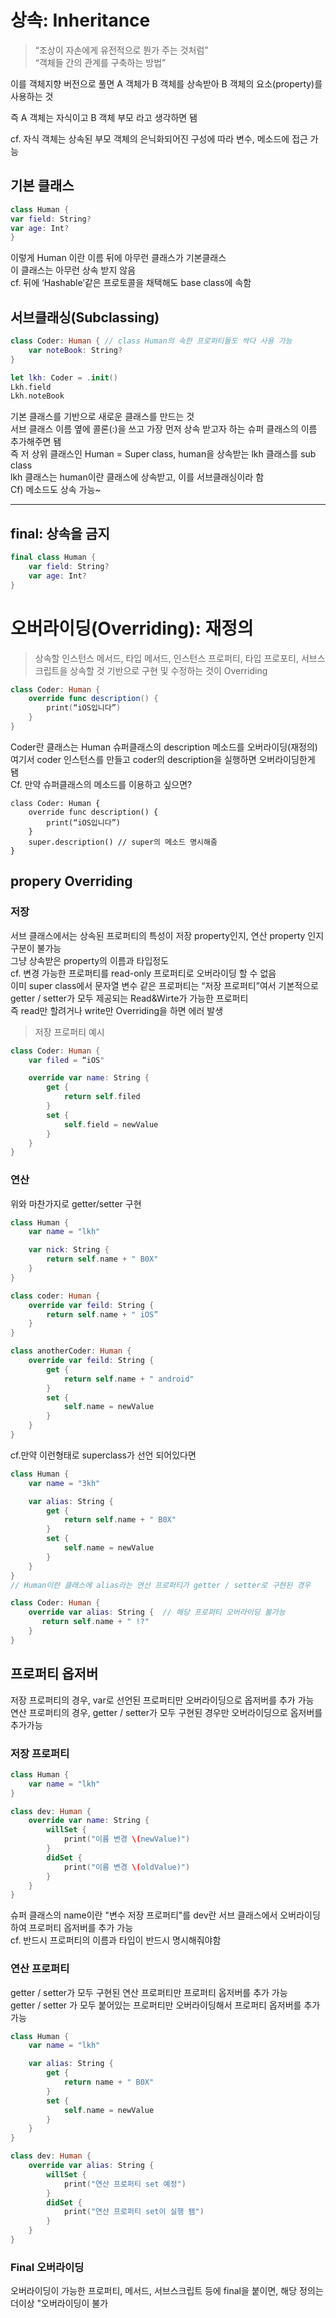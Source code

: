 # 상속: Inheritance

> “조상이 자손에게 유전적으로 뭔가 주는 것처럼”
> <br/>
> “객체들 간의 관계를 구축하는 방법”
> <br/>

이를 객체지향 버전으로 풀면 A 객체가 B 객체를 상속받아 B 객체의 요소(property)를 사용하는 것
<br/>

즉 A 객체는 자식이고 B 객체 부모 라고 생각하면 됌
<br/>

cf. 자식 객체는 상속된 부모 객체의 은닉화되어진 구성에 따라 변수, 메소드에 접근 가능

## 기본 클래스

```swift
class Human {
var field: String?
var age: Int?
}
```

이렇게 Human 이란 이름 뒤에 아무런 클래스가 기본클래스
<br/>
이 클래스는 아무런 상속 받지 않음
<br/>
cf. 뒤에 ‘Hashable’같은 프로토콜을 채택해도 base class에 속함

## 서브클래싱(Subclassing)

```swift
class Coder: Human { // class Human의 속한 프로퍼티들도 싹다 사용 가능
	var noteBook: String?
}

let lkh: Coder = .init()
Lkh.field
Lkh.noteBook
```

기본 클래스를 기반으로 새로운 클래스를 만드는 것
<br/>
서브 클래스 이름 옆에 콜론(:)을 쓰고 가장 먼저 상속 받고자 하는 슈퍼 클래스의 이름 추가해주면 됌
<br/>
즉 저 상위 클래스인 Human = Super class, human을 상속받는 lkh 클래스를 sub class
<br/>
lkh 클래스는 human이란 클래스에 상속받고, 이를 서브클래싱이라 함
<br/>
Cf) 메소드도 상속 가능~

---

## final: 상속을 금지

```swift
final class Human {
    var field: String?
    var age: Int?
}
```

# 오버라이딩(Overriding): 재정의

> 상속할 인스턴스 메서드, 타입 메서드, 인스턴스 프로퍼티, 타입 프로포티, 서브스크립트을 상속할 것 기반으로 구현 및 수정하는 것이 Overriding

```swift
class Coder: Human {
	override func description() {
		print(“iOS입니다”)
	}
}
```

Coder란 클래스는 Human 슈퍼클래스의 description 메소드를 오버라이딩(재정의)
<br/>
여기서 coder 인스턴스를 만들고 coder의 description을 실행하면 오버라이딩한게 됌
<br/>
Cf. 만약 슈퍼클래스의 메소드를 이용하고 싶으면?

```
class Coder: Human {
	override func description() {
		print(“iOS입니다”)
	}
	super.description() // super의 메소드 명시해줌
}
```

## propery Overriding

### 저장

서브 클래스에서는 상속된 프로퍼티의 특성이 저장 property인지, 연산 property 인지 구분이 불가능
<br/>
그냥 상속받은 property의 이름과 타입정도
<br/>
cf. 변경 가능한 프로퍼티를 read-only 프로퍼티로 오버라이딩 할 수 없음
<br/>
이미 super class에서 문자열 변수 같은 프로퍼티는 “저장 프로퍼티”여서 기본적으로 getter / setter가 모두 제공되는 Read&Wirte가 가능한 프로퍼티
<br/>
즉 read만 할려거나 write만 Overriding을 하면 에러 발생
<br/>

> 저장 프로퍼티 예시

```swift
class Coder: Human {
    var filed = “iOS"

    override var name: String {
        get {
            return self.filed
        }
        set {
            self.field = newValue
        }
    }
}
```

### 연산

위와 마찬가지로 getter/setter 구현
<br/>

```swift
class Human {
    var name = "lkh"

    var nick: String {
        return self.name + " B0X"
    }
}

class coder: Human {
    override var feild: String {
        return self.name + " iOS”
    }
}
```

```swift
class anotherCoder: Human {
    override var feild: String {
        get {
            return self.name + " android"
        }
        set {
            self.name = newValue
        }
    }
}
```

cf.만약 이런형태로 superclass가 선언 되어있다면

```swift
class Human {
    var name = "3kh"

    var alias: String {
        get {
            return self.name + " B0X"
        }
        set {
            self.name = newValue
        }
    }
}
// Human이란 클래스에 alias라는 연산 프로퍼티가 getter / setter로 구현된 경우

class Coder: Human {
    override var alias: String {  // 해당 프로퍼티 오버라이딩 불가능
       return self.name + " !?"
    }
}
```

## 프로퍼티 옵저버

저장 프로퍼티의 경우, var로 선언된 프로퍼티만 오버라이딩으로 옵저버를 추가 가능
<br/>
연산 프로퍼티의 경우, getter / setter가 모두 구현된 경우만 오버라이딩으로 옵저버를 추가가능
<br/>

### 저장 프로퍼티

```swift
class Human {
    var name = "lkh"
}

class dev: Human {
    override var name: String {
        willSet {
            print("이름 변경 \(newValue)")
        }
        didSet {
            print("이름 변경 \(oldValue)")
        }
    }
}
```

슈퍼 클래스의 name이란 "변수 저장 프로퍼티"를 dev란 서브 클래스에서 오버라이딩 하여 프로퍼티 옵저버를 추가 가능
<br/>
cf. 반드시 프로퍼티의 이름과 타입이 반드시 명시해줘야함
<br/>

### 연산 프로퍼티

getter / setter가 모두 구현된 연산 프로퍼티만 프로퍼티 옵저버를 추가 가능
<br/>
getter / setter 가 모두 붙어있는 프로퍼티만 오버라이딩해서 프로퍼티 옵저버를 추가 가능
<br/>

```swift
class Human {
    var name = "lkh"

    var alias: String {
        get {
            return name + " B0X"
        }
        set {
            self.name = newValue
        }
    }
}

class dev: Human {
    override var alias: String {
        willSet {
            print("연산 프로퍼티 set 예정")
        }
        didSet {
            print("연산 프로퍼티 set이 실행 됌")
        }
    }
}
```

### Final 오버라이딩

오버라이딩이 가능한 프로퍼티, 메서드, 서브스크립트 등에 final을 붙이면, 해당 정의는 더이상 "오버라이딩이 불가
<br/>

